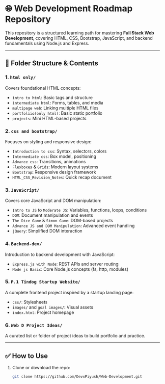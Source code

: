 # 🌐 Web Development Roadmap Repository

This repository is a structured learning path for mastering **Full Stack Web Development**, covering HTML, CSS, Bootstrap, JavaScript, and backend fundamentals using Node.js and Express.

---

## 📁 Folder Structure & Contents

### 1. `html only/`
Covers foundational HTML concepts:
- `intro to html`: Basic tags and structure
- `intermediate html`: Forms, tables, and media
- `multipage web`: Linking multiple HTML files
- `portfoliio(only html)`: Basic static portfolio
- `projects`: Mini HTML-based projects

### 2. `css and bootstrap/`
Focuses on styling and responsive design:
- `Introduction to css`: Syntax, selectors, colors
- `Intermediate css`: Box model, positioning
- `Advance css`: Transitions, animations
- `Flexboxes` & `Grids`: Modern layout systems
- `Bootstrap`: Responsive design framework
- `HTML_CSS_Revision_Notes`: Quick recap document

### 3. `JavaScript/`
Covers core JavaScript and DOM manipulation:
- `Intro to JS` to `Moderate JS`: Variables, functions, loops, conditions
- `DOM`: Document manipulation and events
- `The Dice Game` & `Simon Game`: DOM-based projects
- `Advance JS and DOM Manipulation`: Advanced event handling
- `jQuery`: Simplified DOM interaction

### 4. `Backend-dev/`
Introduction to backend development with JavaScript:
- `Express.js with Node`: REST APIs and server routing
- `Node js Basic`: Core Node.js concepts (fs, http, modules)

### 5. `P.1 Tindog Startup Website/`
A complete frontend project inspired by a startup landing page:
- `css/`: Stylesheets
- `images/` and `goal images/`: Visual assets
- `index.html`: Project homepage

### 6. `Web D Project Ideas/`
A curated list or folder of project ideas to build portfolio and practice.

---

## ✅ How to Use

1. Clone or download the repo:
   ```bash
   git clone https://github.com/DevxPiyush/Web-Development.git
